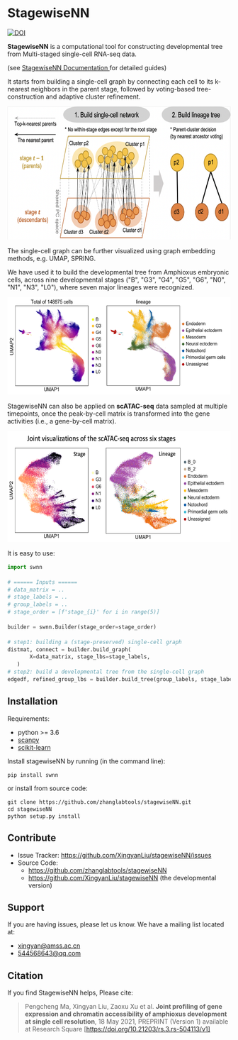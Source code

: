 StagewiseNN
===========

[//]: # (https://zenodo.org/badge/386473402.svg)
[![DOI](https://zenodo.org/badge/386473402.svg)](https://zenodo.org/badge/latestdoi/386473402)

**StagewiseNN** is a computational tool for constructing
developmental tree from Multi-staged single-cell RNA-seq data.

(see [StagewiseNN Documentation ](https://xingyanliu.github.io/stagewiseNN/index.html) for detailed guides)

It starts from building a single-cell graph by connecting each cell to its
k-nearest neighbors in the parent stage, followed by voting-based tree-construction
and adaptive cluster refinement.

[//]: # (![StagewiseNN]&#40;docs/source/_figs/swnn_overview.png&#41;)
<img src="docs/source/_figs/swnn_overview.png" height="300"/>

The single-cell graph can be further visualized using graph embedding methods, e.g. UMAP, SPRING.

We have used it to build the developmental tree from Amphioxus embryonic cells, across
nine developmental stages ("B", "G3", "G4", "G5", "G6", "N0", "N1", "N3", "L0"),
where seven major lineages were recognized.

<img src="docs/source/_figs/umap_rna.png" height="220"/>

StagewiseNN can also be applied on **scATAC-seq** data sampled at multiple timepoints,
once the peak-by-cell matrix is transformed into the gene activities (i.e., a gene-by-cell matrix).

<img src="docs/source/_figs/umap_atac.png" height="250"/>

It is easy to use:

```python
import swnn

# ====== Inputs ======
# data_matrix = ..
# stage_labels = ..
# group_labels = ..
# stage_order = [f'stage_{i}' for i in range(5)]

builder = swnn.Builder(stage_order=stage_order)

# step1: building a (stage-preserved) single-cell graph
distmat, connect = builder.build_graph(
       X=data_matrix, stage_lbs=stage_labels,
   )
# step2: build a developmental tree from the single-cell graph
edgedf, refined_group_lbs = builder.build_tree(group_labels, stage_labels,)

```


Installation
------------

Requirements:

- python >= 3.6
- [scanpy](https://pypi.org/project/scanpy/)
- [scikit-learn](https://pypi.org/project/scikit-learn/)


Install stagewiseNN by running (in the command line):

```shell
pip install swnn
```

or install from source code:

```shell
git clone https://github.com/zhanglabtools/stagewiseNN.git
cd stagewiseNN
python setup.py install
```

Contribute
----------

- Issue Tracker: https://github.com/XingyanLiu/stagewiseNN/issues
- Source Code: 
  - https://github.com/zhanglabtools/stagewiseNN
  - https://github.com/XingyanLiu/stagewiseNN (the developmental version)

Support
-------

If you are having issues, please let us know.
We have a mailing list located at: 

* xingyan@amss.ac.cn
* 544568643@qq.com

Citation
--------
If you find StagewiseNN helps, Please cite:

> Pengcheng Ma, Xingyan Liu, Zaoxu Xu et al. 
> **Joint profiling of gene expression and chromatin accessibility of amphioxus 
> development at single cell resolution**, 18 May 2021, PREPRINT (Version 1) available at Research Square [https://doi.org/10.21203/rs.3.rs-504113/v1]
